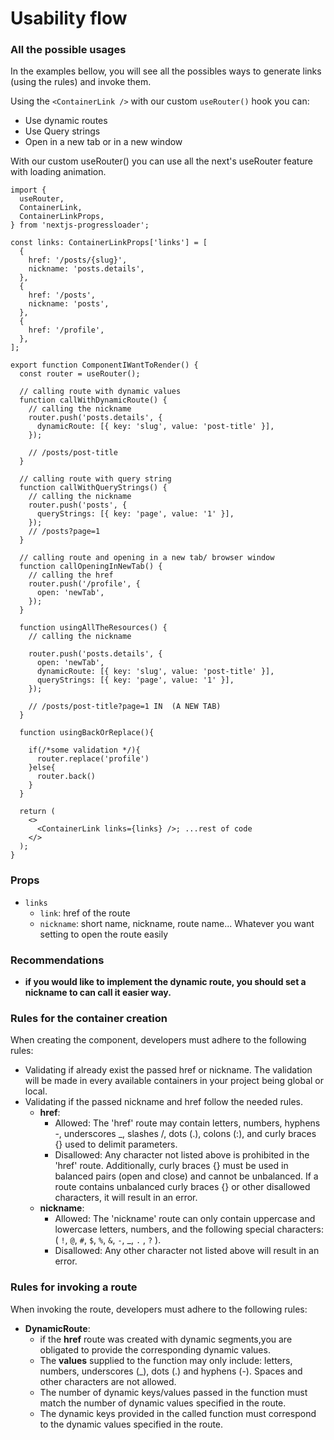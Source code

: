 # Usability flow

### All the possible usages

In the examples bellow, you will see all the possibles ways to generate links (using the rules) and invoke them.

Using the `<ContainerLink />` with our custom `useRouter()` hook you can:

- Use dynamic routes
- Use Query strings
- Open in a new tab or in a new window

With our custom useRouter() you can use all the next's useRouter feature with loading animation.

```tsx
import {
  useRouter,
  ContainerLink,
  ContainerLinkProps,
} from 'nextjs-progressloader';

const links: ContainerLinkProps['links'] = [
  {
    href: '/posts/{slug}',
    nickname: 'posts.details',
  },
  {
    href: '/posts',
    nickname: 'posts',
  },
  {
    href: '/profile',
  },
];

export function ComponentIWantToRender() {
  const router = useRouter();

  // calling route with dynamic values
  function callWithDynamicRoute() {
    // calling the nickname
    router.push('posts.details', {
      dynamicRoute: [{ key: 'slug', value: 'post-title' }],
    });

    // /posts/post-title
  }

  // calling route with query string
  function callWithQueryStrings() {
    // calling the nickname
    router.push('posts', {
      queryStrings: [{ key: 'page', value: '1' }],
    });
    // /posts?page=1
  }

  // calling route and opening in a new tab/ browser window
  function callOpeningInNewTab() {
    // calling the href
    router.push('/profile', {
      open: 'newTab',
    });
  }

  function usingAllTheResources() {
    // calling the nickname

    router.push('posts.details', {
      open: 'newTab',
      dynamicRoute: [{ key: 'slug', value: 'post-title' }],
      queryStrings: [{ key: 'page', value: '1' }],
    });

    // /posts/post-title?page=1 IN  (A NEW TAB)
  }

  function usingBackOrReplace(){

    if(/*some validation */){
      router.replace('profile')
    }else{
      router.back()
    }
  }

  return (
    <>
      <ContainerLink links={links} />; ...rest of code
    </>
  );
}
```

### Props

- `links`
  - `link`: href of the route
  - `nickname`: short name, nickname, route name... Whatever you want setting to open the route easily

### Recommendations

- **if you would like to implement the dynamic route, you should set a nickname to can call it easier way.**

### Rules for the container creation

When creating the component, developers must adhere to the following rules:

- Validating if already exist the passed href or nickname. The validation will be made in every available containers in your project being global or local.
- Validating if the passed nickname and href follow the needed rules.
  - **href**:
    - Allowed: The 'href' route may contain letters, numbers, hyphens -, underscores \_, slashes /, dots (.), colons (:), and curly braces {} used to delimit parameters.
    - Disallowed: Any character not listed above is prohibited in the 'href' route. Additionally, curly braces {} must be used in balanced pairs (open and close) and cannot be unbalanced. If a route contains unbalanced curly braces {} or other disallowed characters, it will result in an error.
  - **nickname**:
    - Allowed: The 'nickname' route can only contain uppercase and lowercase letters, numbers, and the following special characters: ( `!`, `@`, `#`, `$`, `%`, `&`, `-`, \_, `.` , `?` ).
    - Disallowed: Any other character not listed above will result in an error.

### Rules for invoking a route

When invoking the route, developers must adhere to the following rules:

- **DynamicRoute**:
  - if the **href** route was created with dynamic segments,you are obligated to provide the corresponding dynamic values.
  - The **values** supplied to the function may only include: letters, numbers, underscores (\_), dots (.) and hyphens (-). Spaces and other characters are not allowed.
  - The number of dynamic keys/values passed in the function must match the number of dynamic values specified in the route.
  - The dynamic keys provided in the called function must correspond to the dynamic values specified in the route.
